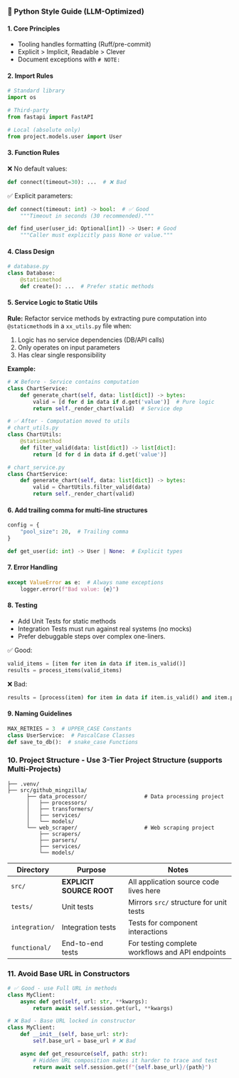 ### 🧼 Python Style Guide (LLM-Optimized)

#### 1. Core Principles
- Tooling handles formatting (Ruff/pre-commit)
- Explicit > Implicit, Readable > Clever
- Document exceptions with `# NOTE:`

#### 2. Import Rules
```python
# Standard library
import os

# Third-party
from fastapi import FastAPI

# Local (absolute only)
from project.models.user import User
```

#### 3. Function Rules
❌ No default values:
```python
def connect(timeout=30): ...  # ❌ Bad
```

✅ Explicit parameters:
```python
def connect(timeout: int) -> bool:  # ✅ Good
    """Timeout in seconds (30 recommended)."""

def find_user(user_id: Optional[int]) -> User: # Good
    """Caller must explicitly pass None or value."""
```

#### 4. Class Design
```python
# database.py
class Database:
    @staticmethod
    def create(): ...  # Prefer static methods
```

#### 5. Service Logic to Static Utils
**Rule:** Refactor service methods by extracting pure computation into `@staticmethod`s in a `xx_utils.py` file when:
1. Logic has no service dependencies (DB/API calls)
2. Only operates on input parameters
3. Has clear single responsibility

**Example:**
```python
# ❌ Before - Service contains computation
class ChartService:
    def generate_chart(self, data: list[dict]) -> bytes:
        valid = [d for d in data if d.get('value')]  # Pure logic
        return self._render_chart(valid)  # Service dep

# ✅ After - Computation moved to utils
# chart_utils.py
class ChartUtils:
    @staticmethod
    def filter_valid(data: list[dict]) -> list[dict]:
        return [d for d in data if d.get('value')]

# chart_service.py
class ChartService:
    def generate_chart(self, data: list[dict]) -> bytes:
        valid = ChartUtils.filter_valid(data)
        return self._render_chart(valid)
```

#### 6. Add trailing comma for multi-line structures
```python
config = {
    "pool_size": 20,  # Trailing comma
}

def get_user(id: int) -> User | None:  # Explicit types
```

#### 7. Error Handling
```python
except ValueError as e:  # Always name exceptions
    logger.error(f"Bad value: {e}")
```

#### 8. Testing
- Add Unit Tests for static methods
- Integration Tests must run against real systems (no mocks)
- Prefer debuggable steps over complex one-liners.

✅ Good:
```python
valid_items = [item for item in data if item.is_valid()]
results = process_items(valid_items)
```

❌ Bad:
```python
results = [process(item) for item in data if item.is_valid() and item.priority > 3]
```

#### 9. Naming Guidelines
```python
MAX_RETRIES = 3  # UPPER_CASE Constants
class UserService:  # PascalCase Classes
def save_to_db():  # snake_case Functions
```

### 10. Project Structure - Use 3-Tier Project Structure (supports Multi-Projects)

```
├── .venv/
├── src/github_mingzilla/
      ├── data_processor/                  # Data processing project
      │   ├── processors/
      │   ├── transformers/
      │   ├── services/
      │   └── models/
      └── web_scraper/                     # Web scraping project
          ├── scrapers/
          ├── parsers/
          ├── services/
          └── models/
```

| Directory | Purpose | Notes |
|-----------|---------|-------|
| `src/` | **EXPLICIT SOURCE ROOT** | All application source code lives here |
| `tests/` | Unit tests | Mirrors `src/` structure for unit tests |
| `integration/` | Integration tests | Tests for component interactions |
| `functional/` | End-to-end tests | For testing complete workflows and API endpoints |

### 11. Avoid Base URL in Constructors
```python
# ✅ Good - use Full URL in methods
class MyClient:
    async def get(self, url: str, **kwargs):
        return await self.session.get(url, **kwargs)
```

```python
# ❌ Bad - Base URL locked in constructor
class MyClient:
    def __init__(self, base_url: str):
        self.base_url = base_url # ❌ Bad

    async def get_resource(self, path: str):
        # Hidden URL composition makes it harder to trace and test
        return await self.session.get(f"{self.base_url}/{path}")
```
